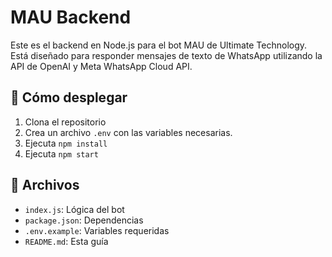 # MAU Backend

Este es el backend en Node.js para el bot MAU de Ultimate Technology. Está diseñado para responder mensajes de texto de WhatsApp utilizando la API de OpenAI y Meta WhatsApp Cloud API.

## 🚀 Cómo desplegar

1. Clona el repositorio
2. Crea un archivo `.env` con las variables necesarias.
3. Ejecuta `npm install`
4. Ejecuta `npm start`

## 📁 Archivos

- `index.js`: Lógica del bot
- `package.json`: Dependencias
- `.env.example`: Variables requeridas
- `README.md`: Esta guía
